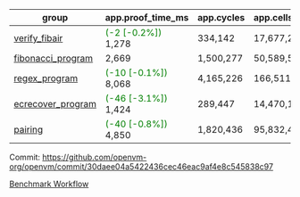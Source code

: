 | group | app.proof_time_ms | app.cycles | app.cells_used | leaf.proof_time_ms | leaf.cycles | leaf.cells_used |
| -- | -- | -- | -- | -- | -- | -- |
| [verify_fibair](https://github.com/openvm-org/openvm/blob/benchmark-results/benchmarks-pr/1596/verify_fibair-30daee04a5422436cec46eac9af4e8c545838c97.md) |<span style='color: green'>(-2 [-0.2%])</span> 1,278 |  334,142 |  17,677,298 |- | - | - |
| [fibonacci_program](https://github.com/openvm-org/openvm/blob/benchmark-results/benchmarks-pr/1596/fibonacci-30daee04a5422436cec46eac9af4e8c545838c97.md) | 2,669 |  1,500,277 |  50,589,503 |- | - | - |
| [regex_program](https://github.com/openvm-org/openvm/blob/benchmark-results/benchmarks-pr/1596/regex-30daee04a5422436cec46eac9af4e8c545838c97.md) |<span style='color: green'>(-10 [-0.1%])</span> 8,068 |  4,165,226 |  166,511,152 |- | - | - |
| [ecrecover_program](https://github.com/openvm-org/openvm/blob/benchmark-results/benchmarks-pr/1596/ecrecover-30daee04a5422436cec46eac9af4e8c545838c97.md) |<span style='color: green'>(-46 [-3.1%])</span> 1,424 |  289,447 |  14,470,186 |- | - | - |
| [pairing](https://github.com/openvm-org/openvm/blob/benchmark-results/benchmarks-pr/1596/pairing-30daee04a5422436cec46eac9af4e8c545838c97.md) |<span style='color: green'>(-40 [-0.8%])</span> 4,850 |  1,820,436 |  95,832,407 |- | - | - |


Commit: https://github.com/openvm-org/openvm/commit/30daee04a5422436cec46eac9af4e8c545838c97

[Benchmark Workflow](https://github.com/openvm-org/openvm/actions/runs/14674558701)
